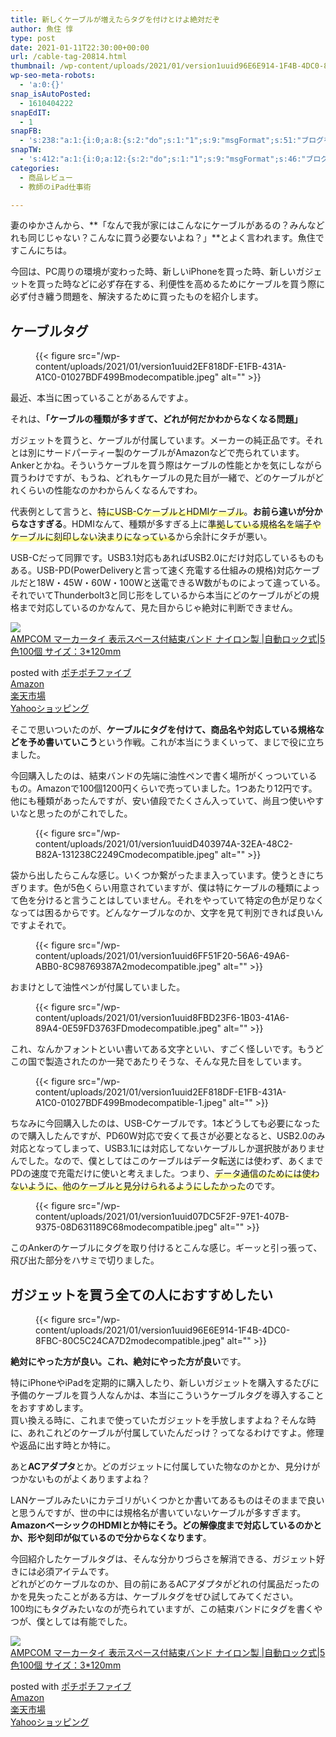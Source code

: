 ```yaml
---
title: 新しくケーブルが増えたらタグを付けとけよ絶対だぞ
author: 魚住 惇
type: post
date: 2021-01-11T22:30:00+00:00
url: /cable-tag-20814.html
thumbnail: /wp-content/uploads/2021/01/version1uuid96E6E914-1F4B-4DC0-8FBC-80C5C24CA7D2modecompatible.jpeg
wp-seo-meta-robots:
  - 'a:0:{}'
snap_isAutoPosted:
  - 1610404222
snapEdIT:
  - 1
snapFB:
  - 's:238:"a:1:{i:0;a:8:{s:2:"do";s:1:"1";s:9:"msgFormat";s:51:"ブログを更新しました！%TITLE% %SITENAME%";s:8:"postType";s:1:"A";s:9:"isAutoImg";s:1:"A";s:8:"imgToUse";s:0:"";s:9:"isAutoURL";s:1:"A";s:8:"urlToUse";s:0:"";s:4:"doFB";i:0;}}";'
snapTW:
  - 's:412:"a:1:{i:0;a:12:{s:2:"do";s:1:"1";s:9:"msgFormat";s:46:"ブログを更新しました: %TITLE%  %URL%";s:8:"attchImg";s:1:"1";s:9:"isAutoImg";s:1:"A";s:8:"imgToUse";s:0:"";s:9:"isAutoURL";s:1:"A";s:8:"urlToUse";s:0:"";s:4:"doTW";i:0;s:8:"isPosted";s:1:"1";s:4:"pgID";s:19:"1348759185375121409";s:7:"postURL";s:56:"https://twitter.com/jun3010me/status/1348759185375121409";s:5:"pDate";s:19:"2021-01-11 22:30:23";}}";'
categories:
  - 商品レビュー
  - 教師のiPad仕事術

---
```

妻のゆかさんから、**「なんで我が家にはこんなにケーブルがあるの？みんなどれも同じじゃない？こんなに買う必要ないよね？」**とよく言われます。魚住ですこんにちは。

今回は、PC周りの環境が変わった時、新しいiPhoneを買った時、新しいガジェットを買った時などに必ず存在する、利便性を高めるためにケーブルを買う際に必ず付き纏う問題を、解決するために買ったものを紹介します。

## ケーブルタグ
<figure class="wp-block-image">

{{< figure src="/wp-content/uploads/2021/01/version1uuid2EF818DF-E1FB-431A-A1C0-01027BDF499Bmodecompatible.jpeg" alt="" >}} </figure> 

最近、本当に困っていることがあるんですよ。

それは、**「ケーブルの種類が多すぎて、どれが何だかわからなくなる問題」**

ガジェットを買うと、ケーブルが付属しています。メーカーの純正品です。それとは別にサードパーティー製のケーブルがAmazonなどで売られています。Ankerとかね。そういうケーブルを買う際はケーブルの性能とかを気にしながら買うわけですが、もうね、どれもケーブルの見た目が一緒で、どのケーブルがどれくらいの性能なのかわからんくなるんですわ。

代表例として言うと、<span data-color="#fffd6b" style="background: linear-gradient(transparent 60%,rgba(255, 253, 107, 0.7) 0);" class="vk_highlighter">特にUSB-CケーブルとHDMIケーブル</span>。**お前ら違いが分からなさすぎる**。HDMIなんて、種類が多すぎる上に<span data-color="#fffd6b" style="background: linear-gradient(transparent 60%,rgba(255, 253, 107, 0.7) 0);" class="vk_highlighter">準拠している規格名を端子やケーブルに刻印しない決まりになっている</span>から余計にタチが悪い。

USB-Cだって同罪です。USB3.1対応もあればUSB2.0にだけ対応しているものもある。USB-PD(PowerDeliveryと言って速く充電する仕組みの規格)対応ケーブルだと18W・45W・60W・100Wと送電できるW数がものによって違っている。それでいてThunderbolt3と同じ形をしているから本当にどのケーブルがどの規格まで対応しているのかなんて、見た目からじゃ絶対に判断できません。

<div class="cstmreba">
  <div class="kaerebalink-box">
    <div class="kaerebalink-image">
      <a href="https://www.amazon.co.jp/dp/B07FN9K8SX?tag=jun3010me-22&#038;linkCode=ogi&#038;th=1&#038;psc=1" target="_blank" rel="noopener"><img decoding="async" src="https://m.media-amazon.com/images/I/411SnuukTWL._SL160_.jpg" style="border: none;" /></a>
    </div>
    <div class="kaerebalink-info">
      <div class="kaerebalink-name">
        <a href="https://www.amazon.co.jp/dp/B07FN9K8SX?tag=jun3010me-22&#038;linkCode=ogi&#038;th=1&#038;psc=1" target="_blank" rel="noopener">AMPCOM マーカータイ 表示スペース付結束バンド ナイロン製 |自動ロック式|5色100個 サイズ：3*120mm</a></p>
        <div class="kaerebalink-powered-date">
          posted with <a href="http://192.168.11.200:8000/pochipochi5.php" rel="nofollow noopener" target="_blank">ポチポチファイブ</a>
        </div>
      </div>
      <div class="kaerebalink-link1">
        <div class="shoplinkamazon">
          <a href="https://www.amazon.co.jp/gp/search?keywords=AMPCOM マーカータイ&#038;tag=jun3010me-22" target="_blank" rel="noopener">Amazon</a>
        </div>
        <div class="shoplinkrakuten">
          <a href="https://hb.afl.rakuten.co.jp/hgc/10ef1d94.c90f9829.10ef1d95.53606a39/?pc=https%3A%2F%2Fsearch.rakuten.co.jp%2Fsearch%2Fmall%2FAMPCOM マーカータイ%2F-%2Ff.1-p.1-s.1-sf.0-st.A-v.2%3Fx%3D0%26scid%3Daf_ich_link_urltxt%26m%3Dhttp%3A%2F%2Fm.rakuten.co.jp%2F" target="_blank" rel="noopener">楽天市場</a>
        </div>
        <div class="shoplinkyahoo">
          <a href="https://ck.jp.ap.valuecommerce.com/servlet/referral?sid=3040825&pid=884909937&vc_url=http%3A%2F%2Fsearch.shopping.yahoo.co.jp%2Fsearch%3Fp%3DAMPCOM マーカータイ "vcptn=kaereba" target="_blank" >Yahooショッピング<img decoding="async" loading="lazy" src="//ad.jp.ap.valuecommerce.com/servlet/gifbanner?sid=3040825&#038;pid=884909937" height="1" width="1" border="0" /></a>
        </div>
      </div>
    </div>
    <div class="booklink-footer">
    </div>
  </div>
</div>

そこで思いついたのが、**ケーブルにタグを付けて、商品名や対応している規格などを予め書いていこう**という作戦。これが本当にうまくいって、まじで役に立ちました。

今回購入したのは、結束バンドの先端に油性ペンで書く場所がくっついているもの。Amazonで100個1200円くらいで売っていました。1つあたり12円です。他にも種類があったんですが、安い値段でたくさん入っていて、尚且つ使いやすいなと思ったのがこれでした。
<figure class="wp-block-image">

{{< figure src="/wp-content/uploads/2021/01/version1uuidD403974A-32EA-48C2-B82A-131238C2249Cmodecompatible.jpeg" alt="" >}} </figure> 

袋から出したらこんな感じ。いくつか繋がったまま入っています。使うときにちぎります。色が5色くらい用意されていますが、僕は特にケーブルの種類によって色を分けると言うことはしていません。それをやっていて特定の色が足りなくなっては困るからです。どんなケーブルなのか、文字を見て判別できれば良いんですよそれで。
<figure class="wp-block-image">

{{< figure src="/wp-content/uploads/2021/01/version1uuid6FF51F20-56A6-49A6-ABB0-8C98769387A2modecompatible.jpeg" alt="" >}} </figure> 

おまけとして油性ペンが付属していました。
<figure class="wp-block-image">

{{< figure src="/wp-content/uploads/2021/01/version1uuid8FBD23F6-1B03-41A6-89A4-0E59FD3763FDmodecompatible.jpeg" alt="" >}} </figure> 

これ、なんかフォントといい書いてある文字といい、すごく怪しいです。もうどこの国で製造されたのか一発であたりそうな、そんな見た目をしています。
<figure class="wp-block-image">

{{< figure src="/wp-content/uploads/2021/01/version1uuid2EF818DF-E1FB-431A-A1C0-01027BDF499Bmodecompatible-1.jpeg" alt="" >}} </figure> 

ちなみに今回購入したのは、USB-Cケーブルです。1本どうしても必要になったので購入したんですが、PD60W対応で安くて長さが必要となると、USB2.0のみ対応となってしまって、USB3.1には対応してないケーブルしか選択肢がありませんでした。なので、僕としてはこのケーブルはデータ転送には使わず、あくまでPDの速度で充電だけに使いと考えました。つまり、<span data-color="#fffd6b" style="background: linear-gradient(transparent 60%,rgba(255, 253, 107, 0.7) 0);" class="vk_highlighter">データ通信のためには使わないように、他のケーブルと見分けられるようにしたかった</span>のです。
<figure class="wp-block-image">

{{< figure src="/wp-content/uploads/2021/01/version1uuid07DC5F2F-97E1-407B-9375-08D631189C68modecompatible.jpeg" alt="" >}} </figure> 

このAnkerのケーブルにタグを取り付けるとこんな感じ。ギーッと引っ張って、飛び出た部分をハサミで切りました。

## ガジェットを買う全ての人におすすめしたい
<figure class="wp-block-image">

{{< figure src="/wp-content/uploads/2021/01/version1uuid96E6E914-1F4B-4DC0-8FBC-80C5C24CA7D2modecompatible.jpeg" alt="" >}} </figure> 

**絶対にやった方が良い。これ、絶対にやった方が良い**です。

特にiPhoneやiPadを定期的に購入したり、新しいガジェットを購入するたびに予備のケーブルを買う人なんかは、本当にこういうケーブルタグを導入することをおすすめします。  
買い換える時に、これまで使っていたガジェットを手放しますよね？そんな時に、あれこれどのケーブルが付属していたんだっけ？ってなるわけですよ。修理や返品に出す時とか特に。

あと**ACアダプタ**とか。どのガジェットに付属していた物なのかとか、見分けがつかないものがよくありますよね？

LANケーブルみたいにカテゴリがいくつかとか書いてあるものはそのままで良いと思うんですが、世の中には規格名が書いていないケーブルが多すぎます。**AmazonベーシックのHDMIとか特にそう。どの解像度まで対応しているのかとか、形や刻印が似ているので分からなくなります**。

今回紹介したケーブルタグは、そんな分かりづらさを解消できる、ガジェット好きには必須アイテムです。  
どれがどのケーブルなのか、目の前にあるACアダプタがどれの付属品だったのかを見失ったことがある方は、ケーブルタグをぜひ試してみてください。  
100均にもタグみたいなのが売られていますが、この結束バンドにタグを書くやつが、僕としては有能でした。

<div class="cstmreba">
  <div class="kaerebalink-box">
    <div class="kaerebalink-image">
      <a href="https://www.amazon.co.jp/dp/B07FN9K8SX?tag=jun3010me-22&#038;linkCode=ogi&#038;th=1&#038;psc=1" target="_blank" rel="noopener"><img decoding="async" src="https://m.media-amazon.com/images/I/411SnuukTWL._SL160_.jpg" style="border: none;" /></a>
    </div>
    <div class="kaerebalink-info">
      <div class="kaerebalink-name">
        <a href="https://www.amazon.co.jp/dp/B07FN9K8SX?tag=jun3010me-22&#038;linkCode=ogi&#038;th=1&#038;psc=1" target="_blank" rel="noopener">AMPCOM マーカータイ 表示スペース付結束バンド ナイロン製 |自動ロック式|5色100個 サイズ：3*120mm</a></p>
        <div class="kaerebalink-powered-date">
          posted with <a href="http://192.168.11.200:8000/pochipochi5.php" rel="nofollow noopener" target="_blank">ポチポチファイブ</a>
        </div>
      </div>
      <div class="kaerebalink-link1">
        <div class="shoplinkamazon">
          <a href="https://www.amazon.co.jp/gp/search?keywords=AMPCOM マーカータイ&#038;tag=jun3010me-22" target="_blank" rel="noopener">Amazon</a>
        </div>
        <div class="shoplinkrakuten">
          <a href="https://hb.afl.rakuten.co.jp/hgc/10ef1d94.c90f9829.10ef1d95.53606a39/?pc=https%3A%2F%2Fsearch.rakuten.co.jp%2Fsearch%2Fmall%2FAMPCOM マーカータイ%2F-%2Ff.1-p.1-s.1-sf.0-st.A-v.2%3Fx%3D0%26scid%3Daf_ich_link_urltxt%26m%3Dhttp%3A%2F%2Fm.rakuten.co.jp%2F" target="_blank" rel="noopener">楽天市場</a>
        </div>
        <div class="shoplinkyahoo">
          <a href="https://ck.jp.ap.valuecommerce.com/servlet/referral?sid=3040825&pid=884909937&vc_url=http%3A%2F%2Fsearch.shopping.yahoo.co.jp%2Fsearch%3Fp%3DAMPCOM マーカータイ "vcptn=kaereba" target="_blank" >Yahooショッピング<img decoding="async" loading="lazy" src="//ad.jp.ap.valuecommerce.com/servlet/gifbanner?sid=3040825&#038;pid=884909937" height="1" width="1" border="0" /></a>
        </div>
      </div>
    </div>
    <div class="booklink-footer">
    </div>
  </div>
</div>